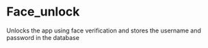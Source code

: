 # Face_unlock
Unlocks the app using face verification and stores the username and password in the database
